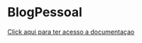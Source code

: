# BlogPessoal


[Click aqui para ter acesso a documentaçao](https://paulafigueiredo.github.io/Documentacao-Blog/)

